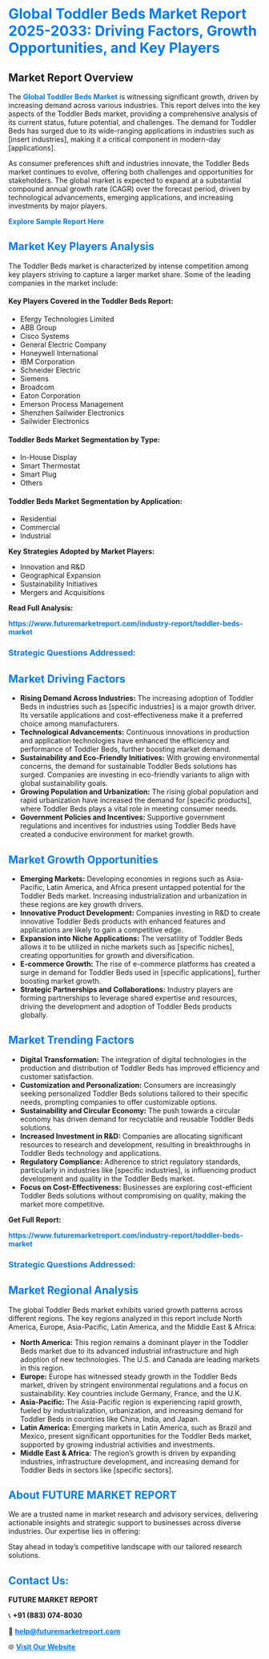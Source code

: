 <h1 style="color: #007BFF;">Global Toddler Beds Market Report 2025-2033: Driving Factors, Growth Opportunities, and Key Players</h1>

<section id="overview">
<h2>Market Report Overview</h2>
<p>The <a href="https://www.futuremarketreport.com/industry-report/toddler-beds-market" style="color: #007BFF; text-decoration: none;"><strong>Global Toddler Beds Market</strong></a> is witnessing significant growth, driven by increasing demand across various industries. This report delves into the key aspects of the Toddler Beds market, providing a comprehensive analysis of its current status, future potential, and challenges. The demand for Toddler Beds has surged due to its wide-ranging applications in industries such as [insert industries], making it a critical component in modern-day [applications].</p>
<p>As consumer preferences shift and industries innovate, the Toddler Beds market continues to evolve, offering both challenges and opportunities for stakeholders. The global market is expected to expand at a substantial compound annual growth rate (CAGR) over the forecast period, driven by technological advancements, emerging applications, and increasing investments by major players.</p>
</section>

<section id="overview">
<p><a href="https://www.futuremarketreport.com/request-sample/reportId=32000" style="color: #007BFF; text-decoration: none;"><strong>Explore Sample Report Here</strong></a></p>
</section>

<section id="key-players">
<h2 style="color: #007BFF;">Market Key Players Analysis</h2>
<p>The Toddler Beds market is characterized by intense competition among key players striving to capture a larger market share. Some of the leading companies in the market include:</p>
<h4>Key Players Covered in the Toddler Beds Report:</h4>
<ul><li>Efergy Technologies Limited</li><li>ABB Group</li><li>Cisco Systems</li><li>General Electric Company</li><li>Honeywell International</li><li>IBM Corporation</li><li>Schneider Electric</li><li>Siemens</li><li>Broadcom</li><li>Eaton Corporation</li><li>Emerson Process Management</li><li>Shenzhen Sailwider Electronics</li><li>Sailwider Electronics</li></ul>
<h4>Toddler Beds Market Segmentation by Type:</h4>
<ul><li>In-House Display</li><li>Smart Thermostat</li><li>Smart Plug</li><li>Others</li></ul>

<h4>Toddler Beds Market Segmentation by Application:</h4>
<ul><li>Residential</li><li>Commercial</li><li>Industrial</li></ul>
<p><strong>Key Strategies Adopted by Market Players:</strong></p>
<ul>
<li>Innovation and R&D</li>
<li>Geographical Expansion</li>
<li>Sustainability Initiatives</li>
<li>Mergers and Acquisitions</li>
</ul>
</section>

<section>
<p><strong>Read Full Analysis: </strong></p><a href="https://www.futuremarketreport.com/industry-report/toddler-beds-market" style="color: #007BFF; text-decoration: none;"><strong>https://www.futuremarketreport.com/industry-report/toddler-beds-market</strong></a>
<h3 style="color: #007BFF;">Strategic Questions Addressed:</h3>
</section>

<section id="driving-factors">
<h2 style="color: #007BFF;">Market Driving Factors</h2>
<ul>
<li><strong>Rising Demand Across Industries:</strong> The increasing adoption of Toddler Beds in industries such as [specific industries] is a major growth driver. Its versatile applications and cost-effectiveness make it a preferred choice among manufacturers.</li>
<li><strong>Technological Advancements:</strong> Continuous innovations in production and application technologies have enhanced the efficiency and performance of Toddler Beds, further boosting market demand.</li>
<li><strong>Sustainability and Eco-Friendly Initiatives:</strong> With growing environmental concerns, the demand for sustainable Toddler Beds solutions has surged. Companies are investing in eco-friendly variants to align with global sustainability goals.</li>
<li><strong>Growing Population and Urbanization:</strong> The rising global population and rapid urbanization have increased the demand for [specific products], where Toddler Beds plays a vital role in meeting consumer needs.</li>
<li><strong>Government Policies and Incentives:</strong> Supportive government regulations and incentives for industries using Toddler Beds have created a conducive environment for market growth.</li>
</ul>
</section>

<section id="growth-opportunities">
<h2 style="color: #007BFF;">Market Growth Opportunities</h2>
<ul>
<li><strong>Emerging Markets:</strong> Developing economies in regions such as Asia-Pacific, Latin America, and Africa present untapped potential for the Toddler Beds market. Increasing industrialization and urbanization in these regions are key growth drivers.</li>
<li><strong>Innovative Product Development:</strong> Companies investing in R&D to create innovative Toddler Beds products with enhanced features and applications are likely to gain a competitive edge.</li>
<li><strong>Expansion into Niche Applications:</strong> The versatility of Toddler Beds allows it to be utilized in niche markets such as [specific niches], creating opportunities for growth and diversification.</li>
<li><strong>E-commerce Growth:</strong> The rise of e-commerce platforms has created a surge in demand for Toddler Beds used in [specific applications], further boosting market growth.</li>
<li><strong>Strategic Partnerships and Collaborations:</strong> Industry players are forming partnerships to leverage shared expertise and resources, driving the development and adoption of Toddler Beds products globally.</li>
</ul>
</section>

<section id="trending-factors">
<h2 style="color: #007BFF;">Market Trending Factors</h2>
<ul>
<li><strong>Digital Transformation:</strong> The integration of digital technologies in the production and distribution of Toddler Beds has improved efficiency and customer satisfaction.</li>
<li><strong>Customization and Personalization:</strong> Consumers are increasingly seeking personalized Toddler Beds solutions tailored to their specific needs, prompting companies to offer customizable options.</li>
<li><strong>Sustainability and Circular Economy:</strong> The push towards a circular economy has driven demand for recyclable and reusable Toddler Beds solutions.</li>
<li><strong>Increased Investment in R&D:</strong> Companies are allocating significant resources to research and development, resulting in breakthroughs in Toddler Beds technology and applications.</li>
<li><strong>Regulatory Compliance:</strong> Adherence to strict regulatory standards, particularly in industries like [specific industries], is influencing product development and quality in the Toddler Beds market.</li>
<li><strong>Focus on Cost-Effectiveness:</strong> Businesses are exploring cost-efficient Toddler Beds solutions without compromising on quality, making the market more competitive.</li>
</ul>
</section>

<section>
<p><strong>Get Full Report: </strong></p><a href="https://www.futuremarketreport.com/industry-report/toddler-beds-market" style="color: #007BFF; text-decoration: none;"><strong>https://www.futuremarketreport.com/industry-report/toddler-beds-market</strong></a>
<h3 style="color: #007BFF;">Strategic Questions Addressed:</h3>
</section>


<section id="regional-analysis">
<h2 style="color: #007BFF;">Market Regional Analysis</h2>
<p>The global Toddler Beds market exhibits varied growth patterns across different regions. The key regions analyzed in this report include North America, Europe, Asia-Pacific, Latin America, and the Middle East & Africa:</p>
<ul>
<li><strong>North America:</strong> This region remains a dominant player in the Toddler Beds market due to its advanced industrial infrastructure and high adoption of new technologies. The U.S. and Canada are leading markets in this region.</li>
<li><strong>Europe:</strong> Europe has witnessed steady growth in the Toddler Beds market, driven by stringent environmental regulations and a focus on sustainability. Key countries include Germany, France, and the U.K.</li>
<li><strong>Asia-Pacific:</strong> The Asia-Pacific region is experiencing rapid growth, fueled by industrialization, urbanization, and increasing demand for Toddler Beds in countries like China, India, and Japan.</li>
<li><strong>Latin America:</strong> Emerging markets in Latin America, such as Brazil and Mexico, present significant opportunities for the Toddler Beds market, supported by growing industrial activities and investments.</li>
<li><strong>Middle East & Africa:</strong> The region’s growth is driven by expanding industries, infrastructure development, and increasing demand for Toddler Beds in sectors like [specific sectors].</li>
</ul>
</section>

<footer>
<h2 style="color: #007BFF;">About FUTURE MARKET REPORT</h2>
<p>We are a trusted name in market research and advisory services, delivering actionable insights and strategic support to businesses across diverse industries. Our expertise lies in offering:</p>

<p>Stay ahead in today’s competitive landscape with our tailored research solutions.</p>

<h2 style="color: #007BFF;">Contact Us:</h2>
<p><strong>FUTURE MARKET REPORT</strong></p>
<p>📞 <strong>+91 (883) 074-8030</strong></p>
<p>📧 <strong><a href="mailto:help@futuremarketreport.com" style="color: #007BFF;">help@futuremarketreport.com</a></strong></p>
<p>🌐 <strong><a href="https://www.futuremarketreport.com/" style="color: #007BFF;">Visit Our Website</a></strong></p>
</footer>
